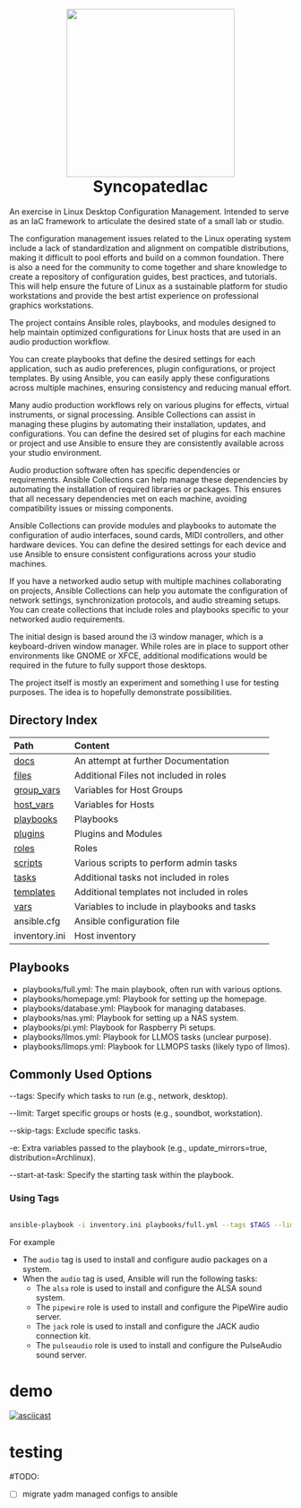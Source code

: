 <h1 align="center">
  <br>
  <img height="300" src="https://github.com/b08x/syncopatedIaC/blob/development/docs/pixelcrow03.png?raw=true"> <br>
    SyncopatedIac
<br>
</h1>

An exercise in Linux Desktop Configuration Management. Intended to serve as an IaC framework to articulate the desired state of a small lab or studio.

The configuration management issues related to the Linux operating system include a lack of standardization and alignment on compatible distributions, making it difficult to pool efforts and build on a common foundation. There is also a need for the community to come together and share knowledge to create a repository of configuration guides, best practices, and tutorials. This will help ensure the future of Linux as a sustainable platform for studio workstations and provide the best artist experience on professional graphics workstations.

The project contains Ansible roles, playbooks, and modules designed to help maintain optimized configurations for Linux hosts that are used in an audio production workflow.

You can create playbooks that define the desired settings for each application, such as audio preferences, plugin configurations, or project templates. By using Ansible, you can easily apply these configurations across multiple machines, ensuring consistency and reducing manual effort.

Many audio production workflows rely on various plugins for effects, virtual instruments, or signal processing. Ansible Collections can assist in managing these plugins by automating their installation, updates, and configurations. You can define the desired set of plugins for each machine or project and use Ansible to ensure they are consistently available across your studio environment.

Audio production software often has specific dependencies or requirements. Ansible Collections can help manage these dependencies by automating the installation of required libraries or packages. This ensures that all necessary dependencies met on each machine, avoiding compatibility issues or missing components.

Ansible Collections can provide modules and playbooks to automate the configuration of audio interfaces, sound cards, MIDI controllers, and other hardware devices. You can define the desired settings for each device and use Ansible to ensure consistent configurations across your studio machines.

If you have a networked audio setup with multiple machines collaborating on projects, Ansible Collections can help you automate the configuration of network settings, synchronization protocols, and audio streaming setups. You can create collections that include roles and playbooks specific to your networked audio requirements.

The initial design is based around the i3 window manager, which is a keyboard-driven window manager. While roles are in place to support other environments like GNOME or XFCE, additional modifications would be required in the future to fully support those desktops.

The project itself is mostly an experiment and something I use for testing purposes. The idea is to hopefully demonstrate possibilities.

## Directory Index

| Path                      | Content                                     |     |
| :------------------------ | :------------------------------------------ | --- |
| [docs](docs/)             | An attempt at further Documentation         |     |
| [files](files/)           | Additional Files not included in roles      |     |
| [group_vars](group_vars/) | Variables for Host Groups                   |     |
| [host_vars](host_vars/)   | Variables for Hosts                         |     |
| [playbooks](playbooks/)   | Playbooks                                   |     |
| [plugins](plugins/)       | Plugins and Modules                         |     |
| [roles](roles/)           | Roles                                       |     |
| [scripts](scripts/)        | Various scripts to perform admin tasks     |     |
| [tasks](tasks/)           | Additional tasks not included in roles      |     |
| [templates](templates/)   | Additional templates not included in roles  |     |
| [vars](vars/)             | Variables to include in playbooks and tasks |     |
| ansible.cfg               | Ansible configuration file                  |     |
| inventory.ini             | Host inventory                              |     |

## Playbooks

* playbooks/full.yml: The main playbook, often run with various options.
* playbooks/homepage.yml: Playbook for setting up the homepage.
* playbooks/database.yml: Playbook for managing databases.
* playbooks/nas.yml: Playbook for setting up a NAS system.
* playbooks/pi.yml: Playbook for Raspberry Pi setups.
* playbooks/llmos.yml: Playbook for LLMOS tasks (unclear purpose).
* playbooks/llmops.yml: Playbook for LLMOPS tasks (likely typo of llmos).

## Commonly Used Options

--tags: Specify which tasks to run (e.g., network, desktop).

--limit: Target specific groups or hosts (e.g., soundbot, workstation).

--skip-tags: Exclude specific tasks.

-e: Extra variables passed to the playbook (e.g., update_mirrors=true, distribution=Archlinux).

--start-at-task: Specify the starting task within the playbook.

### Using Tags

```bash

ansible-playbook -i inventory.ini playbooks/full.yml --tags $TAGS --limit $HOSTNAME

```

For example

* The `audio` tag is used to install and configure audio packages on a system.
* When the `audio` tag is used, Ansible will run the following tasks:
  - The `alsa` role is used to install and configure the ALSA sound system.
  - The `pipewire` role is used to install and configure the PipeWire audio server.
  - The `jack` role is used to install and configure the JACK audio connection kit.
  - The `pulseaudio` role is used to install and configure the PulseAudio sound server.


# demo

[![asciicast](https://asciinema.org/a/622463.svg)](https://asciinema.org/a/622463)

# testing

#TODO:

- [ ] migrate yadm managed configs to ansible
